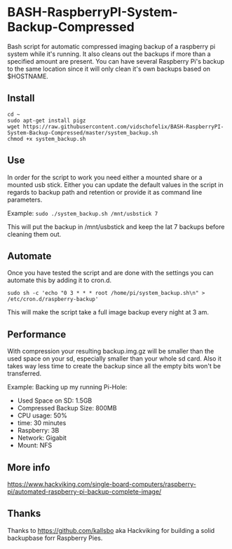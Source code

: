 # BASH-RaspberryPI-System-Backup-Compressed
Bash script for automatic compressed imaging backup of a raspberry pi system while it's running. 
It also cleans out the backups if more than a specified amount are present.
You can have several Raspberry Pi's backup to the same location since it will only clean 
it's own backups based on $HOSTNAME.

## Install
```
cd ~
sudo apt-get install pigz
wget https://raw.githubusercontent.com/vidschofelix/BASH-RaspberryPI-System-Backup-Compressed/master/system_backup.sh
chmod +x system_backup.sh
```

## Use
In order for the script to work you need either a mounted share or a mounted usb stick.
Either you can update the default values in the script in regards to backup path and retention or
provide it as command line parameters.

Example: ```sudo ./system_backup.sh /mnt/usbstick 7```

This will put the backup in /mnt/usbstick and keep the lat 7 backups before cleaning them out.

## Automate
Once you have tested the script and are done with the settings you can automate this by adding it to 
cron.d. 

```sudo sh -c 'echo "0 3 * * * root /home/pi/system_backup.sh\n" > /etc/cron.d/raspberry-backup'```


This will make the script take a full image backup every night at 3 am.

## Performance
With compression your resulting backup.img.gz will be smaller than the used space on your sd, 
especially smaller than your whole sd card. Also it takes way less time to create the backup since 
all the empty bits won't be transferred. 

Example: Backing up my running Pi-Hole:
 - Used Space on SD: 1.5GB 
 - Compressed Backup Size: 800MB
 - CPU usage: 50%
 - time: 30 minutes
 - Raspberry: 3B  
 - Network: Gigabit
 - Mount: NFS

## More info
https://www.hackviking.com/single-board-computers/raspberry-pi/automated-raspberry-pi-backup-complete-image/

## Thanks
Thanks to https://github.com/kallsbo aka Hackviking for building a solid backupbase forr Raspberry Pies. 
